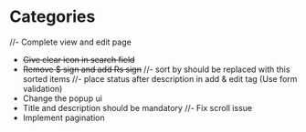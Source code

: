 # Categories

//- Complete view and edit page
- ~~Give clear icon in search field~~
- ~~Remove $ sign and add Rs sign~~
//- sort by should be replaced with this sorted items
//- place status after description in add & edit tag (Use form validation)
- Change the popup ui
- Title and description should be mandatory
//- Fix scroll issue
- Implement pagination 